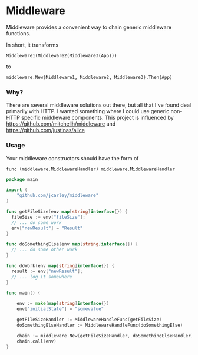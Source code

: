 # Middleware

Middleware provides a convenient way to chain
generic middleware functions.

In short, it transforms

    Middleware1(Middleware2(Middleware3(App)))

to

    middleware.New(Middleware1, Middleware2, Middleware3).Then(App)

### Why?

There are several middleware solutions out there, but all that I've found deal
primarily with HTTP.  I wanted something where I could use generic non-HTTP
specific middleware components.  This project is influenced by
https://github.com/mitchellh/middleware and https://github.com/justinas/alice

### Usage

Your middleware constructors should have the form of

    func (middleware.MiddlewareHandler) middleware.MiddlewareHandler


```go
package main

import (
    "github.com/jcarley/middleware"
)

func getFileSize(env map[string]interface{}) {
  fileSize := env["fileSize"];
  // ... do some work
  env["newResult"] = "Result"
}

func doSomethingElse(env map[string]interface{}) {
  // ... do some other work
}

func doWork(env map[string]interface{}) {
  result := env["newResult"];
  // ... log it somewhere
}

func main() {

    env := make(map[string]interface{})
    env["initialState"] = "somevalue"

    getFileSizeHandler := MiddlewareHandleFunc(getFileSize)
    doSomethingElseHandler := MiddlewareHandleFunc(doSomethingElse)

    chain := middleware.New(getFileSizeHandler, doSomethingElseHandler).ThenFunc(doWork)
    chain.call(env)
}
```
